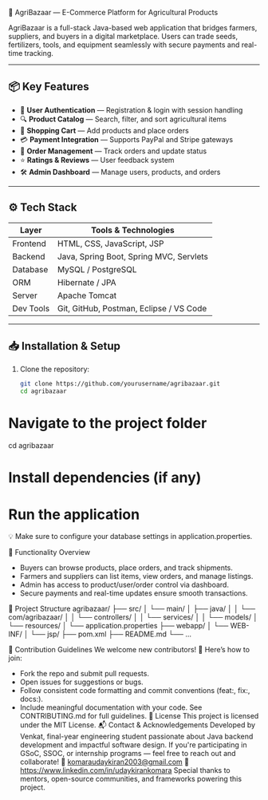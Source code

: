 

🌾 AgriBazaar — E-Commerce Platform for Agricultural Products

AgriBazaar is a full-stack Java-based web application that bridges farmers, suppliers, and buyers in a digital marketplace. Users can trade seeds, fertilizers, tools, and equipment seamlessly with secure payments and real-time tracking.

---

## 📦 Key Features

- 👤 **User Authentication** — Registration & login with session handling
- 🔍 **Product Catalog** — Search, filter, and sort agricultural items
- 🛒 **Shopping Cart** — Add products and place orders
- 💳 **Payment Integration** — Supports PayPal and Stripe gateways
- 🚚 **Order Management** — Track orders and update status
- ⭐ **Ratings & Reviews** — User feedback system
- 🛠️ **Admin Dashboard** — Manage users, products, and orders

---

## ⚙️ Tech Stack

| Layer       | Tools & Technologies                             |
|-------------|--------------------------------------------------|
| Frontend    | HTML, CSS, JavaScript, JSP                       |
| Backend     | Java, Spring Boot, Spring MVC, Servlets          |
| Database    | MySQL / PostgreSQL                               |
| ORM         | Hibernate / JPA                                  |
| Server      | Apache Tomcat                                    |
| Dev Tools   | Git, GitHub, Postman, Eclipse / VS Code          |

---

## 📥 Installation & Setup

1. Clone the repository:
   ```bash
   git clone https://github.com/yourusername/agribazaar.git
   cd agribazaar

# Navigate to the project folder
cd agribazaar

# Install dependencies (if any)
<your commands>

# Run the application
<your commands>


💡 Make sure to configure your database settings in application.properties.

🎯 Functionality Overview
- Buyers can browse products, place orders, and track shipments.
- Farmers and suppliers can list items, view orders, and manage listings.
- Admin has access to product/user/order control via dashboard.
- Secure payments and real-time updates ensure smooth transactions.

📂 Project Structure
agribazaar/
├── src/
│   └── main/
│       ├── java/
│       │   └── com/agribazaar/
│       │       └── controllers/
│       │       └── services/
│       │       └── models/
│       └── resources/
│           └── application.properties
├── webapp/
│   └── WEB-INF/
│       └── jsp/
├── pom.xml
├── README.md
└── ...


🤝 Contribution Guidelines
We welcome new contributors! 🌟
Here’s how to join:
- Fork the repo and submit pull requests.
- Open issues for suggestions or bugs.
- Follow consistent code formatting and commit conventions (feat:, fix:, docs:).
- Include meaningful documentation with your code.
See CONTRIBUTING.md for full guidelines.
📄 License
This project is licensed under the MIT License.
📬 Contact & Acknowledgements
Developed by Venkat, final-year engineering student passionate about Java backend development and impactful software design.
If you're participating in GSoC, SSOC, or internship programs — feel free to reach out and collaborate!
📧 komaraudaykiran2003@gmail.com
🔗 https://www.linkedin.com/in/udaykirankomara
Special thanks to mentors, open-source communities, and frameworks powering this project.



